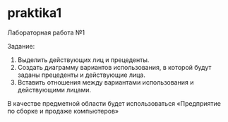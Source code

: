 # praktika1
Лабораторная работа №1 <br>

Задание:
1. Выделить действующих лиц и прецеденты.
2. Создать диаграмму вариантов использования, в которой будут заданы
прецеденты и действующие лица.
3. Вставить отношения между вариантами использования и
действующими лицами. <br>

В качестве предметной области будет использоваться «Предприятие по сборке и продаже компьютеров»
